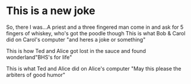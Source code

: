 # This is a new joke 
So, there I was...A priest and a three fingered man come in and ask for 5 fingers of whiskey, who's got the poodle though
This is what Bob & Carol did on Carol's computer "and heres a joke or something"


This is how Ted and Alice got lost in the sauce and found wonderland"BHS's for life"

This is what Ted and Alice did on Alice's computer 
"May this please the arbiters of good humor"

